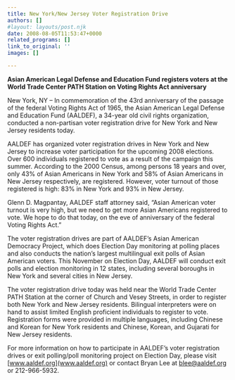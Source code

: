 ```yaml
---
title: New York/New Jersey Voter Registration Drive
authors: []
#layout: layouts/post.njk
date: 2008-08-05T11:53:47+0000
related_programs: []
link_to_original: ''
images: []

---
```

**Asian American Legal Defense and Education Fund registers voters at the World Trade Center PATH Station on Voting Rights Act anniversary**

New York, NY – In commemoration of the 43rd anniversary of the passage of the federal Voting Rights Act of 1965, the Asian American Legal Defense and Education Fund (AALDEF), a 34-year old civil rights organization, conducted a non-partisan voter registration drive for New York and New Jersey residents today.

AALDEF has organized voter registration drives in New York and New Jersey to increase voter participation for the upcoming 2008 elections. Over 600 individuals registered to vote as a result of the campaign this summer. According to the 2000 Census, among persons 18 years and over, only 43% of Asian Americans in New York and 58% of Asian Americans in New Jersey respectively, are registered. However, voter turnout of those registered is high: 83% in New York and 93% in New Jersey.

Glenn D. Magpantay, AALDEF staff attorney said, “Asian American voter turnout is very high, but we need to get more Asian Americans registered to vote. We hope to do that today, on the eve of anniversary of the federal Voting Rights Act.”

The voter registration drives are part of AALDEF’s Asian American Democracy Project, which does Election Day monitoring at polling places and also conducts the nation’s largest multilingual exit polls of Asian American voters. This November on Election Day, AALDEF will conduct exit polls and election monitoring in 12 states, including several boroughs in New York and several cities in New Jersey.

The voter registration drive today was held near the World Trade Center PATH Station at the corner of Church and Vesey Streets, in order to register both New York and New Jersey residents. Bilingual interpreters were on hand to assist limited English proficient individuals to register to vote. Registration forms were provided in multiple languages, including Chinese and Korean for New York residents and Chinese, Korean, and Gujarati for New Jersey residents.

For more information on how to participate in AALDEF’s voter registration drives or exit polling/poll monitoring project on Election Day, please visit [www.aaldef.org](www.aaldef.org) or contact Bryan Lee at [blee@aaldef.org](mailto:blee@aaldef.org) or 212-966-5932.